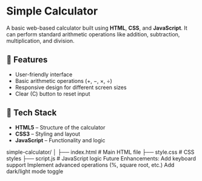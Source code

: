 # Simple Calculator 

A basic web-based calculator built using **HTML**, **CSS**, and **JavaScript**. It can perform standard arithmetic operations like addition, subtraction, multiplication, and division.

## 🚀 Features

- User-friendly interface
- Basic arithmetic operations (+, −, ×, ÷)
- Responsive design for different screen sizes
- Clear (C) button to reset input

## 🔧 Tech Stack

- **HTML5** – Structure of the calculator
- **CSS3** – Styling and layout
- **JavaScript** – Functionality and logic

simple-calculator/
│
├── index.html       # Main HTML file
├── style.css        # CSS styles
├── script.js        # JavaScript logic
Future Enhancements:
    Add keyboard support
    Implement advanced operations (%, square root, etc.)
    Add dark/light mode toggle



   
